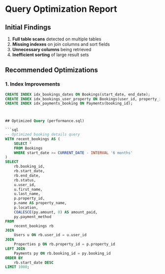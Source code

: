 # Query Optimization Report

## Initial Findings
1. **Full table scans** detected on multiple tables
2. **Missing indexes** on join columns and sort fields
3. **Unnecessary columns** being retrieved
4. **Inefficient sorting** of large result sets

## Recommended Optimizations

### 1. Index Improvements
```sql
CREATE INDEX idx_bookings_dates ON Bookings(start_date, end_date);
CREATE INDEX idx_bookings_user_property ON Bookings(user_id, property_id);
CREATE INDEX idx_payments_booking ON Payments(booking_id);



## Optimized Query (performance.sql)

```sql
-- Optimized booking details query
WITH recent_bookings AS (
    SELECT *
    FROM Bookings
    WHERE start_date >= CURRENT_DATE - INTERVAL '6 months'
)
SELECT 
    rb.booking_id,
    rb.start_date,
    rb.end_date,
    rb.status,
    u.user_id,
    u.first_name,
    u.last_name,
    p.property_id,
    p.name AS property_name,
    p.location,
    COALESCE(py.amount, 0) AS amount_paid,
    py.payment_method
FROM 
    recent_bookings rb
JOIN 
    Users u ON rb.user_id = u.user_id
JOIN 
    Properties p ON rb.property_id = p.property_id
LEFT JOIN 
    Payments py ON rb.booking_id = py.booking_id
ORDER BY 
    rb.start_date DESC
LIMIT 1000;